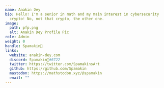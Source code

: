 ```yaml
---
name: Anakin Dey
bio: Hello! I'm a senior in math and my main interest in cybersecurity is
  crypto! No, not that crypto, the other one.
image:
  path: pfp.png
  alt: Anakin Dey Profile Pic
role: Admin
weight: 0
handle: Spamakin🎷
links:
  website: anakin-dey.com
  discord: Spamakin🎷#6722
  twitter: https://twitter.com/SpamakinsArt
  github: https://github.com/Spamakin
  mastodon: https://mathstodon.xyz/@spamakin
  email: ""
---
```

